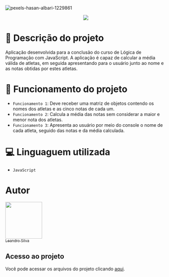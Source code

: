 ![pexels-hasan-albari-1229861](https://user-images.githubusercontent.com/89867876/204916685-e6d121f4-d839-4b8b-90e1-15df2b7fd756.png)
 
</p><p align="center">
<img src="https://img.shields.io/badge/GitHub-100000?style=for-the-badge&logo=github&logoColor=white"/>
</p>

# :pushpin: Descrição do projeto
  
  Aplicação desenvolvida para a conclusão do curso de Lógica de Programação com JavaScript. A aplicação é capaz de calcular a média válida de atletas, em seguida apresentando para o usuário junto ao nome e as notas obtidas por estes atletas.
  
# :page_facing_up: Funcionamento do projeto

- `Funcionamento 1`: Deve receber uma matriz de objetos contendo os nomes dos atletas e as cinco notas de cada um.
- `Funcionamento 2`: Calcula a média das notas sem considerar a maior e menor nota dos atletas.
- `Funcionamento 3`: Apresenta ao usuário por meio do console o nome de cada atleta, seguido das notas e da média calculada.

# :computer: Linguaguem utilizada

- ``JavaScript``

# Autor

[<img src="https://avatars.githubusercontent.com/u/89867876?v=4" width=115><br><sub>Leandro Silva</sub>](https://github.com/AzorAhaiMkt)

##  Acesso ao projeto
Você pode acessar os arquivos do projeto clicando [aqui](https://github.com/AzorAhaiMkt/notas-atletas).
